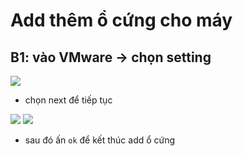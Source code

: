 # Add thêm ổ cứng cho máy

## B1: vào VMware -> chọn setting
<img src="https://imgur.com/yfzxbqL.jpg">

- chọn next để tiếp tục

<img src="https://imgur.com/4oqchgY.jpg">

<img src="https://imgur.com/YwYF0Lm.jpg">

- sau đó ấn `ok` để kết thúc add ổ cứng